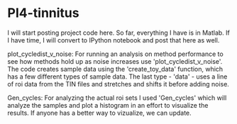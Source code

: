 # PI4-tinnitus
I will start posting project code here. So far, everything I have is in Matlab. If I have time, I will convert to IPython notebook and post that here as well. 

plot_cycledist_v_noise: For running an analysis on method performance to see how methods hold up as noise increases use 'plot_cycledist_v_noise'. The code creates sample data using the 'create_toy_data' function, which has a few different types of sample data. The last type - 'data' - uses a line of roi data from the TIN files and stretches and shifts it before adding noise.

Gen_cycles: For analyzing the actual roi sets I used 'Gen_cycles' which will analyze the samples and plot a histogram in an effort to visualize the results. If anyone has a better way to vizualize, we can update.

